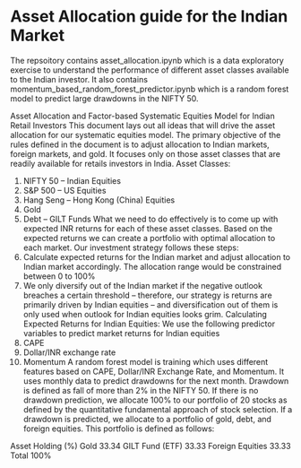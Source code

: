 # Asset Allocation guide for the Indian Market
The repsoitory contains asset_allocation.ipynb which is a data exploratory exercise to understand the performance of different asset classes available to the Indian investor.
It also contains momentum_based_random_forest_predictor.ipynb which is a random forest model to predict large drawdowns in the NIFTY 50.

Asset Allocation and Factor-based Systematic Equities Model for Indian Retail Investors
This document lays out all ideas that will drive the asset allocation for our systematic equities model. The primary objective of the rules defined in the document is to adjust allocation to Indian markets, foreign markets, and gold. It focuses only on those asset classes that are readily available for retails investors in India. 
Asset Classes:
1)	NIFTY 50 – Indian Equities
2)	S&P 500 – US Equities
3)	Hang Seng – Hong Kong (China) Equities
4)	Gold
5)	Debt – GILT Funds
What we need to do effectively is to come up with expected INR returns for each of these asset classes. Based on the expected returns we can create a portfolio with optimal allocation to each market.
Our investment strategy follows these steps:
1)	Calculate expected returns for the Indian market and adjust allocation to Indian market accordingly. The allocation range would be constrained between 0 to 100%
2)	We only diversify out of the Indian market if the negative outlook breaches a certain threshold – therefore, our strategy is returns are primarily driven by Indian equities – and diversification out of them is only used when outlook for Indian equities looks grim.
Calculating Expected Returns for Indian Equities:
We use the following predictor variables to predict market returns for Indian equities
1)	CAPE
2)	Dollar/INR exchange rate
3)	Momentum
A random forest model is training which uses different features based on CAPE, Dollar/INR Exchange Rate, and Momentum. It uses monthly data to predict drawdowns for the next month. Drawdown is defined as fall of more than 2% in the NIFTY 50.
If there is no drawdown prediction, we allocate 100% to our portfolio of 20 stocks as defined by the quantitative fundamental approach of stock selection.
If a drawdown is predicted, we allocate to a portfolio of gold, debt, and foreign equities. This portfolio is defined as follows:

Asset		Holding (%)
Gold		33.34
GILT Fund (ETF)		33.33
Foreign Equities	33.33
Total		100%


